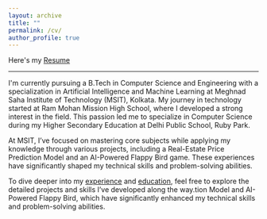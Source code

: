 ```yaml
---
layout: archive
title: ""
permalink: /cv/
author_profile: true
---
```

Here's my [Resume](\files\Sourish_Chatterjee.pdf)
<hr>

I'm currently pursuing a B.Tech in Computer Science and Engineering with a specialization in Artificial Intelligence and Machine Learning at Meghnad Saha Institute of Technology (MSIT), Kolkata. My journey in technology started at Ram Mohan Mission High School, where I developed a strong interest in the field. This passion led me to specialize in Computer Science during my Higher Secondary Education at Delhi Public School, Ruby Park.

At MSIT, I’ve focused on mastering core subjects while applying my knowledge through various projects, including a Real-Estate Price Prediction Model and an AI-Powered Flappy Bird game. These experiences have significantly shaped my technical skills and problem-solving abilities.

To dive deeper into my [experience](/experience/) and [education](/education/), feel free to explore the detailed projects and skills I’ve developed along the way.tion Model and AI-Powered Flappy Bird, which have significantly enhanced my technical skills and problem-solving abilities.